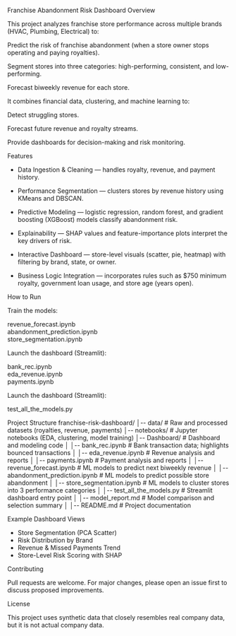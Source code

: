Franchise Abandonment Risk Dashboard
Overview

This project analyzes franchise store performance across multiple brands (HVAC, Plumbing, Electrical) to:

Predict the risk of franchise abandonment (when a store owner stops operating and paying royalties).

Segment stores into three categories: high-performing, consistent, and low-performing.

Forecast biweekly revenue for each store.

It combines financial data, clustering, and machine learning to:

Detect struggling stores.

Forecast future revenue and royalty streams.

Provide dashboards for decision-making and risk monitoring.

Features

- Data Ingestion & Cleaning — handles royalty, revenue, and payment history.

- Performance Segmentation — clusters stores by revenue history using KMeans and DBSCAN.

- Predictive Modeling — logistic regression, random forest, and gradient boosting (XGBoost) models classify abandonment risk.

- Explainability — SHAP values and feature-importance plots interpret the key drivers of risk.

- Interactive Dashboard — store-level visuals (scatter, pie, heatmap) with filtering by brand, state, or owner.

- Business Logic Integration — incorporates rules such as $750 minimum royalty, government loan usage, and store age (years open).



How to Run

Train the models:

revenue_forecast.ipynb   
abandonment_prediction.ipynb  
store_segmentation.ipynb 


Launch the dashboard (Streamlit):

bank_rec.ipynb   
eda_revenue.ipynb   
payments.ipynb  

Launch the dashboard (Streamlit):

test_all_the_models.py

Project Structure
franchise-risk-dashboard/
│-- data/                    # Raw and processed datasets (royalties, revenue, payments)
│-- notebooks/               # Jupyter notebooks (EDA, clustering, model training)
│-- Dashboard/               # Dashboard and modeling code
│   │-- bank_rec.ipynb       # Bank transaction data; highlights bounced transactions
│   │-- eda_revenue.ipynb    # Revenue analysis and reports
│   │-- payments.ipynb       # Payment analysis and reports
│   │-- revenue_forecast.ipynb     # ML models to predict next biweekly revenue
│   │-- abandonment_prediction.ipynb  # ML models to predict possible store abandonment
│   │-- store_segmentation.ipynb  # ML models to cluster stores into 3 performance categories
│   │-- test_all_the_models.py    # Streamlit dashboard entry point
│   │-- model_report.md      # Model comparison and selection summary
│   │-- README.md            # Project documentation

Example Dashboard Views

- Store Segmentation (PCA Scatter)
- Risk Distribution by Brand
- Revenue & Missed Payments Trend
- Store-Level Risk Scoring with SHAP

Contributing

Pull requests are welcome. For major changes, please open an issue first to discuss proposed improvements.

License

This project uses synthetic data that closely resembles real company data, but it is not actual company data.
